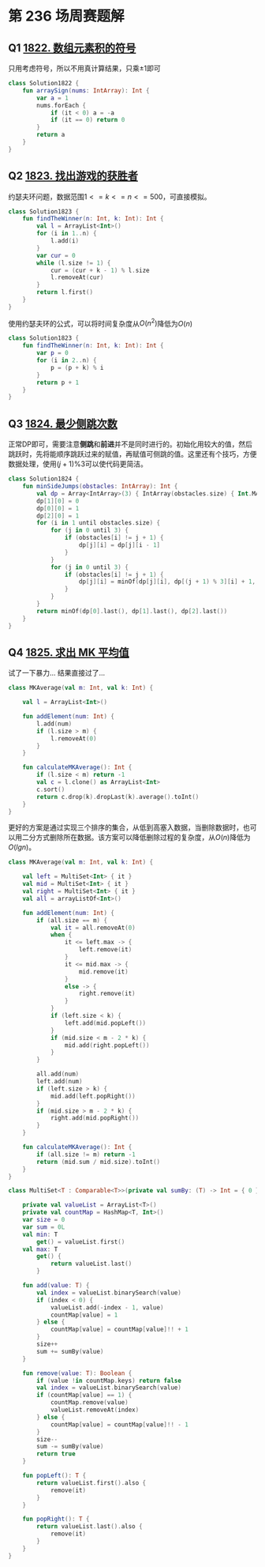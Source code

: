 # 第 236 场周赛题解

## Q1 [1822. 数组元素积的符号](https://leetcode-cn.com/problems/sign-of-the-product-of-an-array/)

只用考虑符号，所以不用真计算结果，只乘$±1$即可

```kotlin
class Solution1822 {
    fun arraySign(nums: IntArray): Int {
        var a = 1
        nums.forEach {
            if (it < 0) a = -a
            if (it == 0) return 0
        }
        return a
    }
}
```

## Q2 [1823. 找出游戏的获胜者](https://leetcode-cn.com/problems/find-the-winner-of-the-circular-game/)

约瑟夫环问题，数据范围$1 <= k <= n <= 500$，可直接模拟。

```kotlin
class Solution1823 {
    fun findTheWinner(n: Int, k: Int): Int {
        val l = ArrayList<Int>()
        for (i in 1..n) {
            l.add(i)
        }
        var cur = 0
        while (l.size != 1) {
            cur = (cur + k - 1) % l.size
            l.removeAt(cur)
        }
        return l.first()
    }
}
```

使用约瑟夫环的公式，可以将时间复杂度从$O(n^2)$降低为$O(n)$

```kotlin
class Solution1823 {
    fun findTheWinner(n: Int, k: Int): Int {
        var p = 0
        for (i in 2..n) {
            p = (p + k) % i
        }
        return p + 1
    }
}
```

## Q3 [1824. 最少侧跳次数](https://leetcode-cn.com/problems/minimum-sideway-jumps/)

正常DP即可，需要注意**侧跳**和**前进**并不是同时进行的。初始化用较大的值，然后跳跃时，先将能顺序跳跃过来的赋值，再赋值可侧跳的值。这里还有个技巧，方便数据处理，使用$(j + 1)\%3$可以使代码更简洁。

```kotlin
class Solution1824 {
    fun minSideJumps(obstacles: IntArray): Int {
        val dp = Array<IntArray>(3) { IntArray(obstacles.size) { Int.MAX_VALUE / 2 } }
        dp[1][0] = 0
        dp[0][0] = 1
        dp[2][0] = 1
        for (i in 1 until obstacles.size) {
            for (j in 0 until 3) {
                if (obstacles[i] != j + 1) {
                    dp[j][i] = dp[j][i - 1]
                }
            }
            for (j in 0 until 3) {
                if (obstacles[i] != j + 1) {
                    dp[j][i] = minOf(dp[j][i], dp[(j + 1) % 3][i] + 1, dp[(j + 2) % 3][i] + 1)
                }
            }
        }
        return minOf(dp[0].last(), dp[1].last(), dp[2].last())
    }
}
```

## Q4 [1825. 求出 MK 平均值](https://leetcode-cn.com/problems/finding-mk-average/)

试了一下暴力... 结果直接过了...

```kotlin
class MKAverage(val m: Int, val k: Int) {

    val l = ArrayList<Int>()

    fun addElement(num: Int) {
        l.add(num)
        if (l.size > m) {
            l.removeAt(0)
        }
    }

    fun calculateMKAverage(): Int {
        if (l.size < m) return -1
        val c = l.clone() as ArrayList<Int>
        c.sort()
        return c.drop(k).dropLast(k).average().toInt()
    }
}
```

更好的方案是通过实现三个排序的集合，从低到高塞入数据，当删除数据时，也可以用二分方式删除所在数据。该方案可以降低删除过程的复杂度，从$O(n)$降低为$O(lgn)$。

```kotlin
class MKAverage(val m: Int, val k: Int) {

    val left = MultiSet<Int> { it }
    val mid = MultiSet<Int> { it }
    val right = MultiSet<Int> { it }
    val all = arrayListOf<Int>()

    fun addElement(num: Int) {
        if (all.size == m) {
            val it = all.removeAt(0)
            when {
                it <= left.max -> {
                    left.remove(it)
                }
                it <= mid.max -> {
                    mid.remove(it)
                }
                else -> {
                    right.remove(it)
                }
            }
            if (left.size < k) {
                left.add(mid.popLeft())
            }
            if (mid.size < m - 2 * k) {
                mid.add(right.popLeft())
            }
        }

        all.add(num)
        left.add(num)
        if (left.size > k) {
            mid.add(left.popRight())
        }
        if (mid.size > m - 2 * k) {
            right.add(mid.popRight())
        }
    }

    fun calculateMKAverage(): Int {
        if (all.size != m) return -1
        return (mid.sum / mid.size).toInt()
    }
}

class MultiSet<T : Comparable<T>>(private val sumBy: (T) -> Int = { 0 }) {

    private val valueList = ArrayList<T>()
    private val countMap = HashMap<T, Int>()
    var size = 0
    var sum = 0L
    val min: T
        get() = valueList.first()
    val max: T
        get() {
            return valueList.last()
        }

    fun add(value: T) {
        val index = valueList.binarySearch(value)
        if (index < 0) {
            valueList.add(-index - 1, value)
            countMap[value] = 1
        } else {
            countMap[value] = countMap[value]!! + 1
        }
        size++
        sum += sumBy(value)
    }

    fun remove(value: T): Boolean {
        if (value !in countMap.keys) return false
        val index = valueList.binarySearch(value)
        if (countMap[value] == 1) {
            countMap.remove(value)
            valueList.removeAt(index)
        } else {
            countMap[value] = countMap[value]!! - 1
        }
        size--
        sum -= sumBy(value)
        return true
    }

    fun popLeft(): T {
        return valueList.first().also {
            remove(it)
        }
    }

    fun popRight(): T {
        return valueList.last().also {
            remove(it)
        }
    }
}
```

